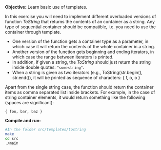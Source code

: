 **Objective:** Learn basic use of templates.

In this exercise you will need to implement different overloaded
versions of function *ToString* that returns the contents of an
container as a string. Any type of sequential container should be
compatible, i.e. you need to use the container through template.

  * One version of the function gets a container type as a parameter,
    in which case it will return the contents of the whole container
    in a string.        
  * Another version of the function gets beginning and ending
    iterators, in which case the range between iterators is printed.
  * In addition, if given a string, the *ToString* should just return
    the string inside double quotes: `"somestring"`.
* When a string is given as two iterators
(e.g., ToString(str.begin(), str.end()), it will be printed as sequence
of characters: { f, o, o }

Apart from the single string case, the function should return the
container items as comma separated list inside brackets. For example,
in the case of string container elements, it would return something
like the following (spaces are significant):

`{ foo, bar, baz }`


**Compile and run:**
```bash
#In the folder src/templates/tostring
make
cd src
./main
```